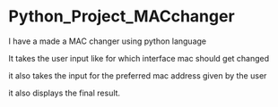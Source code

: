 # Python_Project_MACchanger

I have a made a MAC changer using python language

It takes the user input like for which interface mac should get changed 

it also takes the input for the preferred mac address given by the user

it also displays the final result.


